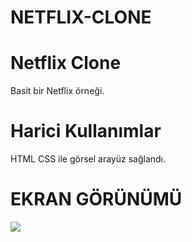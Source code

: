 # NETFLIX-CLONE


<h1> Netflix Clone </h1>

Basit bir Netflix örneği.


<h1> Harici Kullanımlar </h1>

HTML CSS ile görsel arayüz sağlandı. 

<h1> EKRAN GÖRÜNÜMÜ</h1>

![](netflix-clone.gif)
